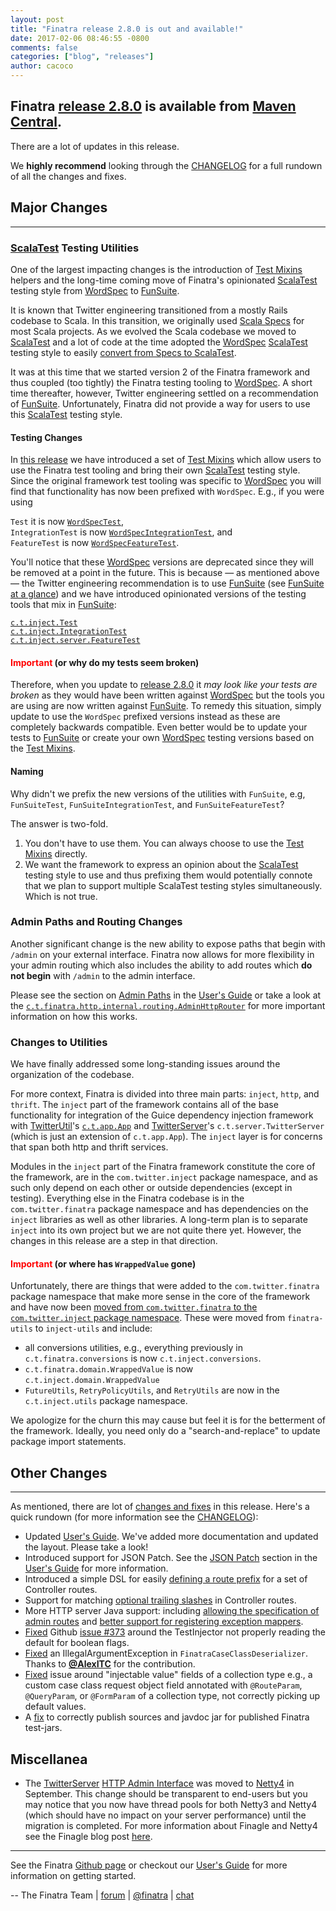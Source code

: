 ```yaml
---
layout: post
title: "Finatra release 2.8.0 is out and available!"
date: 2017-02-06 08:46:55 -0800
comments: false
categories: ["blog", "releases"]
author: cacoco
---
```


## Finatra [release 2.8.0](https://github.com/twitter/finatra/releases/tag/finatra-2.8.0) is available from [Maven Central][maven-central].

There are a lot of updates in this release.

We **highly recommend** looking through the [CHANGELOG][changelog] for a full rundown of all the changes and fixes.

## Major Changes

***

### [ScalaTest][scalatest] Testing Utilities

One of the largest impacting changes is the introduction of [Test Mixins][test-mixins] helpers and the long-time coming move of Finatra's opinionated [ScalaTest][scalatest] testing style from [WordSpec][wordspec-glance] to [FunSuite][funsuite-glance].

It is known that Twitter engineering transitioned from a mostly Rails codebase to Scala. In this transition, we originally used [Scala Specs](https://github.com/etorreborre/specs) for most Scala projects. As we evolved the Scala codebase we moved to [ScalaTest][scalatest] and a lot of code at the time adopted the [WordSpec][wordspec] [ScalaTest][scalatest] testing style to easily [convert from Specs to ScalaTest][wordspec-glance]. 

It was at this time that we started version 2 of the Finatra framework and thus coupled (too tightly) the Finatra testing tooling to [WordSpec][wordspec]. A short time thereafter, however, Twitter engineering settled on a recommendation of [FunSuite][funsuite]. Unfortunately, Finatra did not provide a way for users to use this [ScalaTest][scalatest] testing style.

#### Testing Changes

In [this release](https://github.com/twitter/finatra/blob/master/CHANGELOG.md#finatra-280-2017-02-03) we have introduced a set of [Test Mixins][test-mixins] which allow users to use the Finatra test tooling and bring their own [ScalaTest][scalatest] testing style. Since the original framework test tooling was specific to [WordSpec][wordspec] you will find that functionality has now been prefixed with `WordSpec`. E.g., if you were using

`Test` it is now [`WordSpecTest`](https://github.com/twitter/finatra/blob/master/inject/inject-core/src/test/scala/com/twitter/inject/WordSpecTest.scala),  
`IntegrationTest` is now [`WordSpecIntegrationTest`](https://github.com/twitter/finatra/blob/master/inject/inject-core/src/test/scala/com/twitter/inject/WordSpecIntegrationTest.scala), and  
`FeatureTest` is now [`WordSpecFeatureTest`](https://github.com/twitter/finatra/blob/master/inject/inject-server/src/test/scala/com/twitter/inject/server/WordSpecFeatureTest.scala).

You'll notice that these [WordSpec][wordspec] versions are deprecated since they will be removed at a point in the future. This is because &mdash; as mentioned above &mdash; the Twitter engineering recommendation is to use [FunSuite][funsuite] (see [FunSuite at a glance](http://www.scalatest.org/at_a_glance/FunSuite)) and we have introduced opinionated versions of the testing tools that mix in [FunSuite][funsuite]:

[`c.t.inject.Test`](https://github.com/twitter/finatra/blob/master/inject/inject-core/src/test/scala/com/twitter/inject/Test.scala)  
[`c.t.inject.IntegrationTest`](https://github.com/twitter/finatra/blob/master/inject/inject-core/src/test/scala/com/twitter/inject/IntegrationTest.scala)  
[`c.t.inject.server.FeatureTest`](https://github.com/twitter/finatra/blob/master/inject/inject-server/src/test/scala/com/twitter/inject/server/FeatureTest.scala)

#### <font color='red'><strong>Important</strong></font> (or why do my tests seem broken)

Therefore, when you update to [release 2.8.0](https://github.com/twitter/finatra/releases/tag/finatra-2.8.0) it *may look like your tests are broken* as they would have been written against [WordSpec][wordspec] but the tools you are using are now written against [FunSuite][funsuite]. To remedy this situation, simply update to use the `WordSpec` prefixed versions instead as these are completely backwards compatible. Even better would be to update your tests to [FunSuite][funsuite] or create your own [WordSpec][wordspec] testing versions based on the [Test Mixins][test-mixins].

#### Naming

Why didn't we prefix the new versions of the utilities with `FunSuite`, e.g, `FunSuiteTest`, `FunSuiteIntegrationTest`, and `FunSuiteFeatureTest`? 

The answer is two-fold.  
1. You don't have to use them. You can always choose to use the [Test Mixins][test-mixins] directly.  
2. We want the framework to express an opinion about the [ScalaTest][scalatest] testing style to use and thus prefixing them would potentially connote that we plan to support multiple ScalaTest testing styles simultaneously. Which is not true.

### Admin Paths and Routing Changes

Another significant change is the new ability to expose paths that begin with `/admin` on your external interface. Finatra now allows for more flexibility in your admin routing which also includes the ability to add routes which **do not begin** with `/admin` to the admin interface.

Please see the section on [Admin Paths](/finatra/user-guide/http/controllers.html#admin-paths) in the [User's Guide][user-guide] or take a look at the [`c.t.finatra.http.internal.routing.AdminHttpRouter`](https://github.com/twitter/finatra/blob/master/http/src/main/scala/com/twitter/finatra/http/internal/routing/AdminHttpRouter.scal) for more important information on how this works.

### Changes to Utilities

We have finally addressed some long-standing issues around the organization of the codebase. 

For more context, Finatra is divided into three main parts: `inject`, `http`, and `thrift`. The `inject` part of the framework contains all of the base functionality for integration of the Guice dependency injection framework with [TwitterUtil](https://twitter.github.io/util/)'s [`c.t.app.App`](https://twitter.github.io/util/docs/com/twitter/app/App.html) and [TwitterServer](https://twitter.github.io/twitter-server/)'s `c.t.server.TwitterServer` (which is just an extension of `c.t.app.App`). The `inject` layer is for concerns that span both http and thrift services.

Modules in the `inject` part of the Finatra framework constitute the core of the framework, are in the `com.twitter.inject` package namespace, and as such only depend on each other or outside dependencies (except in testing). Everything else in the Finatra codebase is in the `com.twitter.finatra` package namespace and has dependencies on the `inject` libraries as well as other libraries. A long-term plan is to separate `inject` into its own project but we are not quite there yet. However, the changes in this release are a step in that direction.

#### <font color='red'><strong>Important</strong></font> (or where has `WrappedValue` gone)

Unfortunately, there are things that were added to the `com.twitter.finatra` package namespace that make more sense in the core of the framework and have now been [moved from `com.twitter.finatra` to the `com.twitter.inject` package namespace](https://github.com/twitter/finatra/commit/c1d476859e9cac23679e0afe13cfbcf83f90758c). These were moved from `finatra-utils` to `inject-utils` and include:

- all conversions utilities, e.g., everything previously in `c.t.finatra.conversions` is now `c.t.inject.conversions`.
- `c.t.finatra.domain.WrappedValue` is now `c.t.inject.domain.WrappedValue`
- `FutureUtils`, `RetryPolicyUtils`, and `RetryUtils` are now in the `c.t.inject.utils` package namespace.

We apologize for the churn this may cause but feel it is for the betterment of the framework. Ideally, you need only do a "search-and-replace" to update package import statements.

## Other Changes

***

As mentioned, there are lot of [changes and fixes][changelog] in this release. Here's a quick rundown (for more information see the [CHANGELOG][changelog]):

- Updated [User's Guide][user-guide]. We've added more documentation and updated the layout. Please take a look!
- Introduced support for JSON Patch. See the [JSON Patch](/finatra/user-guide/http/requests.html#json-patch-requests) section in the [User's Guide][user-guide] for more information.
- Introduced a simple DSL for easily [defining a route prefix](/finatra/user-guide/http/controllers.html#route-prefixes) for a set of Controller routes.
- Support for matching [optional trailing slashes](/finatra/user-guide/http/controllers.html#trailing-slashes) in Controller routes.
- More HTTP server Java support: including [allowing the specification of admin routes](https://github.com/twitter/finatra/commit/8671f7969ccfa3aaea90f0565f0288726dbefad7) and [better support for registering exception mappers](https://github.com/twitter/finatra/commit/0d4e7ac92d5d7fad9ff3b1175efb581eba898535).
- [Fixed](https://github.com/twitter/finatra/commit/34937784a1be0997671ffedc121301c1d3762382) Github [issue #373](https://github.com/twitter/finatra/issues/373) around the TestInjector not properly reading the default for boolean flags. 
- [Fixed](https://github.com/twitter/finatra/commit/b55b702bd3d20b570d798726c9259788eee973e9) an IllegalArgumentException in `FinatraCaseClassDeserializer`. Thanks to [__@AlexITC__](https://github.com/AlexITC) for the contribution. 
- [Fixed](https://github.com/twitter/finatra/commit/e226beee463bf2ef620eb3792230f4c5d245fd41) issue around "injectable value" fields of a collection type e.g., a custom case class request object field annotated with `@RouteParam`, `@QueryParam`, or `@FormParam` of a collection type, not correctly picking up default values.
- A [fix](https://github.com/twitter/finatra/commit/8f4820c2b20f82d64f86f898d10a73f4ac1e123e) to correctly publish sources and javdoc jar for published Finatra test-jars.

## Miscellanea

- The [TwitterServer][twitter-server] [HTTP Admin Interface](https://twitter.github.io/twitter-server/Admin.html) was moved to [Netty4](https://github.com/twitter/twitter-server/commit/bb18649069b0332291148ff1afc85b6c10912900) in September. This change should be transparent to end-users but you may notice that you now have thread pools for both Netty3 and Netty4 (which should have no impact on your server performance) until the migration is completed. For more information about Finagle and Netty4 see the Finagle blog post [here](https://finagle.github.io/blog/2017/02/06/finagle-loves-netty4/).

***

See the Finatra [Github page](https://github.com/twitter/finatra) or checkout our [User's Guide][user-guide] for more information on getting started.

-- The Finatra Team | [forum](https://groups.google.com/forum/#!forum/finatra-users) | [@finatra](https://twitter.com/finatra) | [chat](https://gitter.im/twitter/finatra)

[maven-central]: https://search.maven.org/#search%7Cga%7C1%7Cg%3A%22com.twitter%22%20AND%20(a%3A%22finatra-http_2.11%22%20OR%20a%3A%22finatra-thrift_2.11%22)%20AND%20v%3A%222.8.0%22
[scalatest]: http://www.scalatest.org/
[wordspec]: http://doc.scalatest.org/3.0.0/#org.scalatest.WordSpec
[wordspec-glance]: http://www.scalatest.org/at_a_glance/WordSpec
[funsuite]: http://doc.scalatest.org/3.0.0/#org.scalatest.FunSuite
[funsuite-glance]: http://www.scalatest.org/getting_started_with_fun_suite
[test-mixins]: /finatra/user-guide/testing/index.html#test-mixins
[changelog]: https://github.com/twitter/finatra/blob/master/CHANGELOG.md#finatra-280-2017-02-03
[twitter-server]: https://twitter.github.io/twitter-server/
[user-guide]: /finatra/user-guide/index.html


